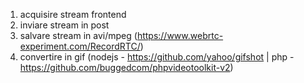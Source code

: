 1) acquisire stream frontend
2) inviare stream in post
3) salvare stream in avi/mpeg (https://www.webrtc-experiment.com/RecordRTC/)
4) convertire in gif (nodejs - https://github.com/yahoo/gifshot | php - https://github.com/buggedcom/phpvideotoolkit-v2)